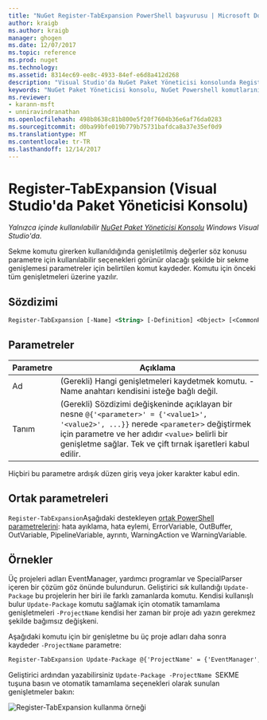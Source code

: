 ```yaml
---
title: "NuGet Register-TabExpansion PowerShell başvurusu | Microsoft Docs"
author: kraigb
ms.author: kraigb
manager: ghogen
ms.date: 12/07/2017
ms.topic: reference
ms.prod: nuget
ms.technology: 
ms.assetid: 8314ec69-ee8c-4933-84ef-e6d8a412d268
description: "Visual Studio'da NuGet Paket Yöneticisi konsolunda Register-TabExpansion PowerShell komut başvurusu."
keywords: "NuGet Paket Yöneticisi konsolu, NuGet Powershell komutlarını NuGet Powershell başvurusu, Register-TabExpansion"
ms.reviewer:
- karann-msft
- unniravindranathan
ms.openlocfilehash: 498b8638c81b800e5f20f7604b36e6af76da0283
ms.sourcegitcommit: d0ba99bfe019b779b75731bafdca8a37e35ef0d9
ms.translationtype: MT
ms.contentlocale: tr-TR
ms.lasthandoff: 12/14/2017
---
```

# <a name="register-tabexpansion-package-manager-console-in-visual-studio"></a>Register-TabExpansion (Visual Studio'da Paket Yöneticisi Konsolu)

*Yalnızca içinde kullanılabilir [NuGet Paket Yöneticisi Konsolu](Package-Manager-Console.md) Windows Visual Studio'da.*

Sekme komutu girerken kullanıldığında genişletilmiş değerler söz konusu parametre için kullanılabilir seçenekleri görünür olacağı şekilde bir sekme genişlemesi parametreler için belirtilen komut kaydeder. Komutu için önceki tüm genişletmeleri üzerine yazılır.

## <a name="syntax"></a>Sözdizimi

```ps
Register-TabExpansion [-Name] <String> [-Definition] <Object> [<CommonParameters>]
```

## <a name="parameters"></a>Parametreler

| Parametre | Açıklama |
| --- | --- |
| Ad | (Gerekli) Hangi genişletmeleri kaydetmek komutu. -Name anahtarı kendisini isteğe bağlı değil. |
| Tanım | (Gerekli) Sözdizimi değişkeninde açıklayan bir nesne `@{'<parameter>' = {'<value1>', '<value2>', ...}}` nerede `<parameter>` değiştirmek için parametre ve her adıdır `<value>` belirli bir genişletme sağlar. Tek ve çift tırnak işaretleri kabul edilir. |

Hiçbiri bu parametre ardışık düzen giriş veya joker karakter kabul edin.

## <a name="common-parameters"></a>Ortak parametreleri

`Register-TabExpansion`Aşağıdaki destekleyen [ortak PowerShell parametrelerini](http://go.microsoft.com/fwlink/?LinkID=113216): hata ayıklama, hata eylemi, ErrorVariable, OutBuffer, OutVariable, PipelineVariable, ayrıntı, WarningAction ve WarningVariable.

## <a name="examples"></a>Örnekler

Üç projeleri adları EventManager, yardımcı programlar ve SpecialParser içeren bir çözüm göz önünde bulundurun. Geliştirici sık kullandığı `Update-Package` bu projelerin her biri ile farklı zamanlarda komutu. Kendisi kullanışlı bulur `Update-Package` komutu sağlamak için otomatik tamamlama genişletmeleri `-ProjectName` kendisi her zaman bir proje adı yazın gerekmez şekilde bağımsız değişkeni. 

Aşağıdaki komutu için bir genişletme bu üç proje adları daha sonra kaydeder `-ProjectName` parametre:

```ps
Register-TabExpansion Update-Package @{'ProjectName' = {'EventManager', 'Utilities', 'SpecialParser'}}    
```

Geliştirici ardından yazabilirsiniz `Update-Package -ProjectName `SEKME tuşuna basın ve otomatik tamamlama seçenekleri olarak sunulan genişletmeler bakın:

![Register-TabExpansion kullanma örneği](media/Register-TabExpansion-Example.png)
